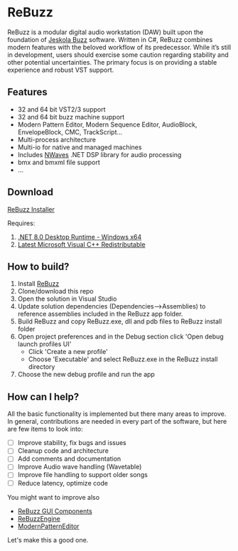 # ReBuzz
ReBuzz is a modular digital audio workstation (DAW) built upon the foundation of [Jeskola Buzz](https://jeskola.net/buzz/) software. Written in C#, ReBuzz combines modern features with the beloved workflow of its predecessor. While it’s still in development, users should exercise some caution regarding stability and other potential uncertainties. The primary focus is on providing a stable experience and robust VST support.

## Features
* 32 and 64 bit VST2/3 support
* 32 and 64 bit buzz machine support
* Modern Pattern Editor, Modern Sequence Editor, AudioBlock, EnvelopeBlock, CMC, TrackScript...
* Multi-process architecture
* Multi-io for native and managed machines
* Includes [NWaves](https://github.com/ar1st0crat/NWaves) .NET DSP library for audio processing
* bmx and bmxml file support
* ...

## Download
[ReBuzz Installer]([https://buzz.robotplanet.dk/files/ReBuzzSetup_2024_Preview.exe](https://github.com/wasteddesign/ReBuzz/releases/latest))

Requires:
1. [.NET 8.0 Desktop Runtime - Windows x64](https://dotnet.microsoft.com/en-us/download/dotnet/thank-you/runtime-desktop-8.0.3-windows-x64-installer?cid=getdotnetcore)
2. [Latest Microsoft Visual C++ Redistributable](https://learn.microsoft.com/en-us/cpp/windows/latest-supported-vc-redist?view=msvc-170)

## How to build?
1. Install [ReBuzz]([https://buzz.robotplanet.dk/files/ReBuzzSetup_2024_Preview.exe](https://github.com/wasteddesign/ReBuzz/releases/latest))
2. Clone/download this repo
3. Open the solution in Visual Studio
4. Update solution dependencies (Dependencies-->Assemblies) to reference assemblies included in the ReBuzz app folder.
5. Build ReBuzz and copy ReBuzz.exe, dll and pdb files to ReBuzz install folder
6. Open project preferences and in the Debug section click 'Open debug launch profiles UI'
   * Click 'Create a new profile'
   * Choose 'Executable' and select ReBuzz.exe in the ReBuzz install directory
7. Choose the new debug profile and run the app


## How can I help?
All the basic functionality is implemented but there many areas to improve. In general, contributions are needed in every part of the software, but here are few items to look into:

- [ ] Improve stability, fix bugs and issues
- [ ] Cleanup code and architecture
- [ ] Add comments and documentation
- [ ] Improve Audio wave handling (Wavetable)
- [ ] Improve file handling to support older songs
- [ ] Reduce latency, optimize code

You might want to improve also
- [ReBuzz GUI Components](https://github.com/wasteddesign/ReBuzzGUI)
- [ReBuzzEngine](https://github.com/wasteddesign/ReBuzzEngine)
- [ModernPatternEditor](https://github.com/wasteddesign/ModernPatternEditor)

Let's make this a good one.
